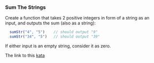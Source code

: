 ### Sum The Strings

Create a function that takes 2 positive integers in form of a string as an input, and outputs the sum (also as a string):
```javascript
  sumStr("4", "5")    // should output "9"
  sumStr("34", "5")   // should output "39"
```
If either input is an empty string, consider it as zero.  

The link to this [kata](https://www.codewars.com/kata/sum-the-strings/javascript)
